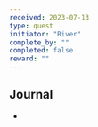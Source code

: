 ```yaml
---
received: 2023-07-13
type: quest
initiator: "River"
complete_by: ""
completed: false
reward: ""
---
```


## Journal

- 

